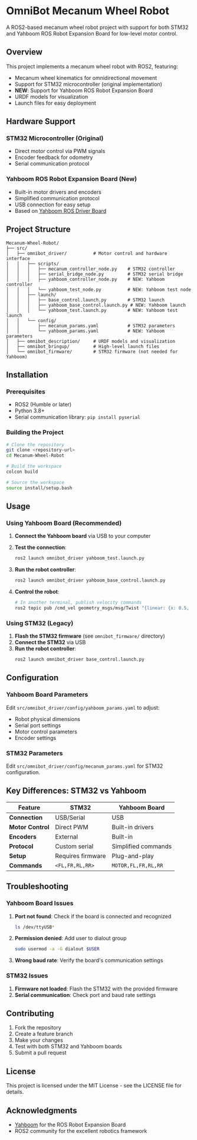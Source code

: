 # OmniBot Mecanum Wheel Robot

A ROS2-based mecanum wheel robot project with support for both STM32 and Yahboom ROS Robot Expansion Board for low-level motor control.

## Overview

This project implements a mecanum wheel robot with ROS2, featuring:
- Mecanum wheel kinematics for omnidirectional movement
- Support for STM32 microcontroller (original implementation)
- **NEW**: Support for Yahboom ROS Robot Expansion Board
- URDF models for visualization
- Launch files for easy deployment

## Hardware Support

### STM32 Microcontroller (Original)
- Direct motor control via PWM signals
- Encoder feedback for odometry
- Serial communication protocol

### Yahboom ROS Robot Expansion Board (New)
- Built-in motor drivers and encoders
- Simplified communication protocol
- USB connection for easy setup
- Based on [Yahboom ROS Driver Board]([https://www.yahboom.net/study/ROS-Driver-Board](https://www.yahboom.net/study/ROS-Driver-Board))

## Project Structure

```
Mecanum-Wheel-Robot/
├── src/
│   ├── omnibot_driver/          # Motor control and hardware interface
│   │   ├── scripts/
│   │   │   ├── mecanum_controller_node.py    # STM32 controller
│   │   │   ├── serial_bridge_node.py         # STM32 serial bridge
│   │   │   ├── yahboom_controller_node.py    # NEW: Yahboom controller
│   │   │   └── yahboom_test_node.py          # NEW: Yahboom test node
│   │   ├── launch/
│   │   │   ├── base_control.launch.py        # STM32 launch
│   │   │   ├── yahboom_base_control.launch.py # NEW: Yahboom launch
│   │   │   └── yahboom_test.launch.py        # NEW: Yahboom test launch
│   │   └── config/
│   │       ├── mecanum_params.yaml           # STM32 parameters
│   │       └── yahboom_params.yaml           # NEW: Yahboom parameters
│   ├── omnibot_description/     # URDF models and visualization
│   ├── omnibot_bringup/         # High-level launch files
│   └── omnibot_firmware/        # STM32 firmware (not needed for Yahboom)
```

## Installation

### Prerequisites
- ROS2 (Humble or later)
- Python 3.8+
- Serial communication library: `pip install pyserial`

### Building the Project
```bash
# Clone the repository
git clone <repository-url>
cd Mecanum-Wheel-Robot

# Build the workspace
colcon build

# Source the workspace
source install/setup.bash
```

## Usage

### Using Yahboom Board (Recommended)

1. **Connect the Yahboom board** via USB to your computer
2. **Test the connection**:
   ```bash
   ros2 launch omnibot_driver yahboom_test.launch.py
   ```

3. **Run the robot controller**:
   ```bash
   ros2 launch omnibot_driver yahboom_base_control.launch.py
   ```

4. **Control the robot**:
   ```bash
   # In another terminal, publish velocity commands
   ros2 topic pub /cmd_vel geometry_msgs/msg/Twist "{linear: {x: 0.5, y: 0.0, z: 0.0}, angular: {x: 0.0, y: 0.0, z: 0.0}}"
   ```

### Using STM32 (Legacy)

1. **Flash the STM32 firmware** (see `omnibot_firmware/` directory)
2. **Connect the STM32** via USB
3. **Run the robot controller**:
   ```bash
   ros2 launch omnibot_driver base_control.launch.py
   ```

## Configuration

### Yahboom Board Parameters

Edit `src/omnibot_driver/config/yahboom_params.yaml` to adjust:
- Robot physical dimensions
- Serial port settings
- Motor control parameters
- Encoder settings

### STM32 Parameters

Edit `src/omnibot_driver/config/mecanum_params.yaml` for STM32 configuration.

## Key Differences: STM32 vs Yahboom

| Feature | STM32 | Yahboom Board |
|---------|-------|---------------|
| **Connection** | USB/Serial | USB |
| **Motor Control** | Direct PWM | Built-in drivers |
| **Encoders** | External | Built-in |
| **Protocol** | Custom serial | Simplified commands |
| **Setup** | Requires firmware | Plug-and-play |
| **Commands** | `<FL,FR,RL,RR>` | `MOTOR,FL,FR,RL,RR` |

## Troubleshooting

### Yahboom Board Issues

1. **Port not found**: Check if the board is connected and recognized
   ```bash
   ls /dev/ttyUSB*
   ```

2. **Permission denied**: Add user to dialout group
   ```bash
   sudo usermod -a -G dialout $USER
   ```

3. **Wrong baud rate**: Verify the board's communication settings

### STM32 Issues

1. **Firmware not loaded**: Flash the STM32 with the provided firmware
2. **Serial communication**: Check port and baud rate settings

## Contributing

1. Fork the repository
2. Create a feature branch
3. Make your changes
4. Test with both STM32 and Yahboom boards
5. Submit a pull request

## License

This project is licensed under the MIT License - see the LICENSE file for details.

## Acknowledgments

- [Yahboom](https://www.yahboom.net/) for the ROS Robot Expansion Board
- ROS2 community for the excellent robotics framework
